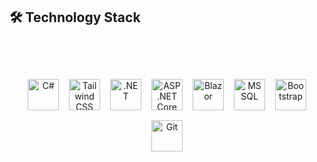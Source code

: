 ## 🛠️ Technology Stack

<div align="center" style="position: relative; padding-top: 40px; padding-bottom: 40px;">
  <div style="position: relative; top: 20px; display: flex; flex-wrap: wrap; justify-content: center; align-items: center; gap: 16px;">
    
   <img src="https://cdn.jsdelivr.net/gh/devicons/devicon/icons/csharp/csharp-original.svg" alt="C#" style="width: 50px; height: 50px; object-fit: contain;" />
    
   <img src="https://upload.wikimedia.org/wikipedia/commons/d/d5/Tailwind_CSS_Logo.svg" alt="Tailwind CSS" style="width: 50px; height: 50px; object-fit: contain;" />
    
  <img src="https://cdn.jsdelivr.net/gh/devicons/devicon/icons/dot-net/dot-net-original.svg" alt=".NET" style="width: 50px; height: 50px; object-fit: contain;" />
    
   <img src="https://upload.wikimedia.org/wikipedia/commons/8/84/ASP.NET_Core_Logo.svg" alt="ASP.NET Core" style="width: 50px; height: 50px; object-fit: contain;" />
    
  <img src="https://cdn.jsdelivr.net/gh/devicons/devicon/icons/blazor/blazor-original.svg" alt="Blazor" style="width: 50px; height: 50px; object-fit: contain;" />
    
   <img src="https://cdn.jsdelivr.net/gh/devicons/devicon/icons/microsoftsqlserver/microsoftsqlserver-plain.svg" alt="MSSQL" style="width: 50px; height: 50px; object-fit: contain;" />
    
   <img src="https://cdn.jsdelivr.net/gh/devicons/devicon/icons/bootstrap/bootstrap-original.svg" alt="Bootstrap" style="width: 50px; height: 50px; object-fit: contain;" />
    
  <img src="https://cdn.jsdelivr.net/gh/devicons/devicon/icons/git/git-original.svg" alt="Git" style="width: 50px; height: 50px; object-fit: contain;" />
    
  </div>
</div>
